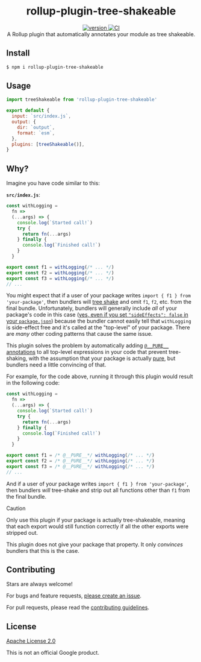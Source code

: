 <h1 align="center">
  rollup-plugin-tree-shakeable
</h1>

<div align="center">
  <a href="https://npmjs.org/package/rollup-plugin-tree-shakeable">
    <img src="https://badgen.net/npm/v/rollup-plugin-tree-shakeable" alt="version" />
  </a>
  <a href="https://github.com/TomerAberbach/rollup-plugin-tree-shakeable/actions">
    <img src="https://github.com/TomerAberbach/rollup-plugin-tree-shakeable/workflows/CI/badge.svg" alt="CI" />
  </a>
</div>

<div align="center">
  A Rollup plugin that automatically annotates your module as tree shakeable.
</div>

## Install

```sh
$ npm i rollup-plugin-tree-shakeable
```

## Usage

```js
import treeShakeable from 'rollup-plugin-tree-shakeable'

export default {
  input: `src/index.js`,
  output: {
    dir: `output`,
    format: `esm`,
  },
  plugins: [treeShakeable()],
}
```

## Why?

Imagine you have code similar to this:

**`src/index.js`**:

<!-- eslint-disable no-inline-comments -->

```js
const withLogging =
  fn =>
  (...args) => {
    console.log(`Started call!`)
    try {
      return fn(...args)
    } finally {
      console.log(`Finished call!`)
    }
  }

export const f1 = withLogging(/* ... */)
export const f2 = withLogging(/* ... */)
export const f3 = withLogging(/* ... */)
// ...
```

You might expect that if a user of your package writes
`import { f1 } from 'your-package'`, then bundlers will
[tree shake](https://developer.mozilla.org/en-US/docs/Glossary/Tree_shaking) and
omit `f1`, `f2`, etc. from the final bundle. Unfortunately, bundlers will
generally include _all_ of your package's code in this case
([yes, even if you set `"sideEffects": false` in your `package.json`](https://github.com/evanw/esbuild/issues/1241))
because the bundler cannot easily tell that `withLogging` is side-effect free
and it's called at the "top-level" of your package. There are _many_ other
coding patterns that cause the same issue.

This plugin solves the problem by automatically adding
[`@__PURE__` annotations](https://esbuild.github.io/api/#pure) to all top-level
expressions in your code that prevent tree-shaking, with the assumption that
your package is actually [pure](https://en.wikipedia.org/wiki/Pure_function),
but bundlers need a little convincing of that.

For example, for the code above, running it through this plugin would result in
the following code:

<!-- eslint-disable no-inline-comments -->

```js
const withLogging =
  fn =>
  (...args) => {
    console.log(`Started call!`)
    try {
      return fn(...args)
    } finally {
      console.log(`Finished call!`)
    }
  }

export const f1 = /* @__PURE__*/ withLogging(/* ... */)
export const f2 = /* @__PURE__*/ withLogging(/* ... */)
export const f3 = /* @__PURE__*/ withLogging(/* ... */)
// ...
```

And if a user of your package writes `import { f1 } from 'your-package'`, then
bundlers _will_ tree-shake and strip out all functions other than `f1` from the
final bundle.

> [!CAUTION]
>
> Only use this plugin if your package is actually tree-shakeable, meaning that
> each export would still function correctly if all the other exports were
> stripped out.
>
> This plugin does not give your package that property. It only _convinces_
> bundlers that this is the case.

## Contributing

Stars are always welcome!

For bugs and feature requests,
[please create an issue](https://github.com/TomerAberbach/rollup-plugin-tree-shakeable/issues/new).

For pull requests, please read the
[contributing guidelines](https://github.com/TomerAberbach/rollup-plugin-tree-shakeable/blob/main/contributing.md).

## License

[Apache License 2.0](https://github.com/TomerAberbach/rollup-plugin-tree-shakeable/blob/main/license)

This is not an official Google product.
